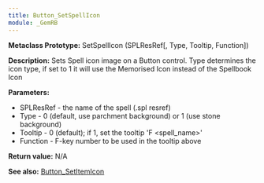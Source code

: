 ```yaml
---
title: Button_SetSpellIcon
module: _GemRB
---
```


**Metaclass Prototype:** SetSpellIcon (SPLResRef[, Type, Tooltip, Function])

**Description:** Sets Spell icon image on a Button control. Type determines 
the icon type, if set to 1 it will use the Memorised Icon instead of the 
Spellbook Icon

**Parameters:**
  * SPLResRef - the name of the spell (.spl resref)
  * Type - 0 (default, use parchment background) or 1 (use stone background)
  * Tooltip - 0 (default); if 1, set the tooltip 'F<n> <spell_name>'
  * Function - F-key number to be used in the tooltip above

**Return value:** N/A

**See also:** [Button_SetItemIcon](Button_SetItemIcon.md)
